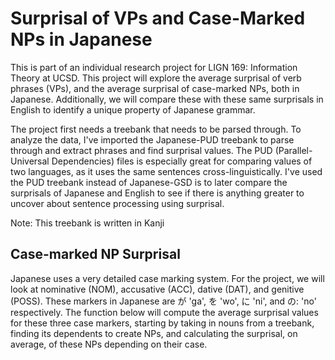 # Surprisal of VPs and Case-Marked NPs in Japanese
This is part of an individual research project for LIGN 169: Information Theory at UCSD. This project will explore the average surprisal of verb phrases (VPs), and the average surprisal of case-marked NPs, both in Japanese. Additionally, we will compare these with these same surprisals in English to identify a unique property of Japanese grammar.

The project first needs a treebank that needs to be parsed through. To analyze the data, I've imported the Japanese-PUD treebank to parse through and extract phrases and find surprisal values. The PUD (Parallel-Universal Dependencies) files is especially great for comparing values of two languages, as it uses the same sentences cross-linguistically. I've used the PUD treebank instead of Japanese-GSD is to later compare the surprisals of Japanese and English to see if there is anything greater to uncover about sentence processing using surprisal.

Note: This treebank is written in Kanji

## Case-marked NP Surprisal
Japanese uses a very detailed case marking system. For the project, we will look at nominative (NOM), accusative (ACC), dative (DAT), and genitive (POSS). These markers in Japanese are が 'ga', を 'wo', に 'ni', and の: 'no' respectively.  The function below will compute the average surprisal values for these three case markers, starting by taking in nouns from a treebank, finding its dependents to create NPs, and calculating the surprisal, on average, of these NPs depending on their case.
